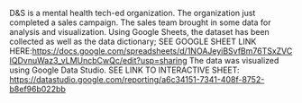 D&S is a mental health tech-ed organization. The organization just completed a sales campaign. 
The sales team brought in some data for analysis and visualization.
Using Google Sheets, the dataset has been collected as well as the data dictionary; SEE GOOGLE SHEET LINK HERE:https://docs.google.com/spreadsheets/d/1NOAJeyiBSvfBm76TSxZVCIQDvnuWaz3_vLMUncbCwQc/edit?usp=sharing
The data was visualized using Google Data Studio.
SEE LINK TO INTERACTIVE SHEET: https://datastudio.google.com/reporting/a6c34151-7341-408f-8752-b8ef96b022bb
								
								
